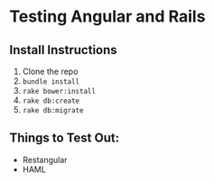 # Testing Angular and Rails

## Install Instructions
1. Clone the repo
1. `bundle install`
1. `rake bower:install`
1. `rake db:create`
1. `rake db:migrate`

## Things to Test Out:
* Restangular
* HAML
